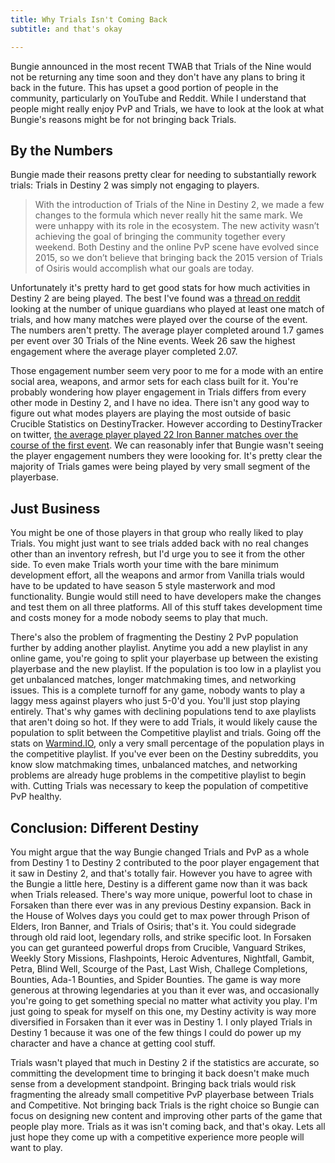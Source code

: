 ```yaml
---
title: Why Trials Isn't Coming Back
subtitle: and that's okay

---
```


   Bungie announced in the most recent TWAB that Trials of the Nine would not be returning any time soon and they don't have any plans to bring it back in the future. This has upset a good portion of people in the community, particularly on YouTube and Reddit. While I understand that people might really enjoy PvP and Trials, we have to look at the look at what Bungie's reasons might be for not bringing back Trials. 
   
## By the Numbers

Bungie made their reasons pretty clear for needing to substantially rework trials: Trials in Destiny 2 was simply not engaging to players. 

> With the introduction of Trials of the Nine in Destiny 2, we made a few changes to the formula which never really hit the same mark. We were unhappy with its role in the ecosystem. The new activity wasn’t achieving the goal of bringing the community together every weekend. Both Destiny and the online PvP scene have evolved since 2015, so we don’t believe that bringing back the 2015 version of Trials of Osiris would accomplish what our goals are today.

  Unfortunately it's pretty hard to get good stats for how much activities in Destiny 2 are being played. The best I've found was a [thread on reddit](https://www.reddit.com/r/DestinyTheGame/comments/8f57kb/trials_player_statistics_matchesguardians_per/) looking at the number of unique guardians who played at least one match of trials, and how many matches were played over the course of the event. The numbers aren't pretty. The average player completed around 1.7 games per event over 30 Trials of the Nine events. Week 26 saw the highest engagement where the average player completed 2.07. 

  Those engagement number seem very poor to me for a mode with an entire social area, weapons, and armor sets for each class built for it. You're probably wondering how player engagement in Trials differs from every other mode in Destiny 2, and I have no idea. There isn't any good way to figure out what modes players are playing the most outside of basic Crucible Statistics on DestinyTracker. However according to DestinyTracker on twitter, [the average player played 22 Iron Banner matches over the course of the first event](https://twitter.com/destinytrack/status/919378757743468544?lang=en). We can reasonably infer that Bungie wasn't seeing the player engagement numbers they were loooking for. It's pretty clear the majority of Trials games were being played by very small segment of the playerbase. 

## Just Business

  You might be one of those players in that group who really liked to play Trials. You might just want to see trials added back with no real changes other than an inventory refresh, but I'd urge you to see it from the other side. To even make Trials worth your time with the bare minimum development effort, all the weapons and armor from Vanilla trials would have to be updated to have season 5 style masterwork and mod functionality. Bungie would still need to have developers make the changes and test them on all three platforms. All of this stuff takes development time and costs money for a mode nobody seems to play that much. 

  There's also the problem of fragmenting the Destiny 2 PvP population further by adding another playlist. Anytime you add a new playlist in any online game, you're going to split your playerbase up between the existing playerbase and the new playlist. If the population is too low in a playlist you get unbalanced matches, longer matchmaking times, and networking issues. This is a complete turnoff for any game, nobody wants to play a laggy mess against players who just 5-0'd you. You'll just stop playing entirely. That's why games with declining populations tend to axe playlists that aren't doing so hot. If they were to add Trials, it would likely cause the population to split between the Competitive playlist and trials. Going off the stats on [Warmind.IO](https://warmind.io/activity), only a very small percentage of the population plays in the competitive playlist. If you've ever been on the Destiny subreddits, you know slow matchmaking times, unbalanced matches, and networking problems are already huge problems in the competitive playlist to begin with. Cutting Trials was necessary to keep the population of competitive PvP healthy.

## Conclusion: Different Destiny 

You might argue that the way Bungie changed Trials and PvP as a whole from Destiny 1 to Destiny 2 contributed to the poor player engagement that it saw in Destiny 2, and that's totally fair. However you have to agree with the Bungie a little here, Destiny is a different game now than it was back when Trials released. There's way more unique, powerful loot to chase in Forsaken than there ever was in any previous Destiny expansion. Back in the House of Wolves days you could get to max power through Prison of Elders, Iron Banner, and Trials of Osiris; that's it. You could sidegrade through old raid loot, legendary rolls, and strike specific loot. In Forsaken you can get guranteed powerful drops from Crucible, Vanguard Strikes, Weekly Story Missions, Flashpoints, Heroic Adventures, Nightfall, Gambit, Petra, Blind Well, Scourge of the Past, Last Wish, Challege Completions, Bounties, Ada-1 Bounties, and Spider Bounties. The game is way more generous at throwing legendaries at you than it ever was, and occasionally you're going to get something special no matter what activity you play. I'm just going to speak for myself on this one, my Destiny activity is way more diversified in Forsaken than it ever was in Destiny 1. I only played Trials in Destiny 1 because it was one of the few things I could do power up my character and have a chance at getting cool stuff.

Trials wasn't played that much in Destiny 2 if the statistics are accurate, so committing the development time to bringing it back doesn't make much sense from a development standpoint. Bringing back trials would risk fragmenting the already small competitive PvP playerbase between Trials and Competitive. Not bringing back Trials is the right choice so Bungie can focus on designing new content and improving other parts of the game that people play more. Trials as it was isn't coming back, and that's okay. Lets all just hope they come up with a competitive experience more people will want to play. 




